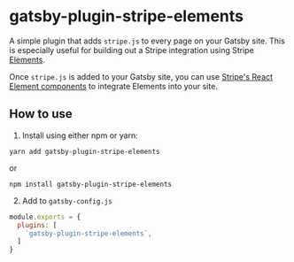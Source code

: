 # gatsby-plugin-stripe-elements

A simple plugin that adds ```stripe.js``` to every page on your Gatsby site. This is especially useful for building out a Stripe integration using Stripe [Elements](https://stripe.com/docs/elements).

Once ```stripe.js``` is added to your Gatsby site, you can use [Stripe's React Element components](https://github.com/stripe/react-stripe-elements) to integrate Elements into your site.

## How to use

1. Install using either npm or yarn:

```
yarn add gatsby-plugin-stripe-elements
```

or

```
npm install gatsby-plugin-stripe-elements
```

2. Add to ```gatsby-config.js```

```javascript
module.exports = {
  plugins: [
    `gatsby-plugin-stripe-elements`,
  ]
}
```